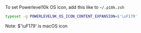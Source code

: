 To set Powerlevel10k OS icon, add this like to `~/.p10k.zsh`

```sh
typeset -g POWERLEVEL9K_OS_ICON_CONTENT_EXPANSION=$'\uF179'
```

Note: $'\uF179' is macOS icon
